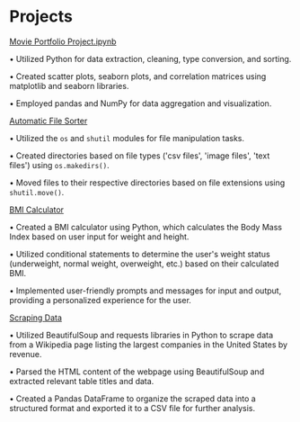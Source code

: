 # Projects

[Movie Portfolio Project.ipynb](https://github.com/JordonT98/Python-Projects/blob/main/Movie%20Portfolio%20Project.ipynb)

•	Utilized Python for data extraction, cleaning, type conversion, and sorting.

•	Created scatter plots, seaborn plots, and correlation matrices using matplotlib and seaborn libraries.

•	Employed pandas and NumPy for data aggregation and visualization. 


[Automatic File Sorter](https://github.com/JordonT98/Python-Projects/blob/main/Automatic%20File%20Sorter.ipynb)

•	 Utilized the `os` and `shutil` modules for file manipulation tasks.

•	 Created directories based on file types ('csv files', 'image files', 'text files') using `os.makedirs()`.

•	 Moved files to their respective directories based on file extensions using `shutil.move()`.


[BMI Calculator](https://github.com/JordonT98/Python-Projects/blob/main/BMI%20Calculator.ipynb)

• Created a BMI calculator using Python, which calculates the Body Mass Index based on user input for weight and height.

• Utilized conditional statements to determine the user's weight status (underweight, normal weight, overweight, etc.) based on their calculated BMI.

• Implemented user-friendly prompts and messages for input and output, providing a personalized experience for the user.


[Scraping Data](https://github.com/JordonT98/Python-Projects/blob/main/Scraping%20Data.ipynb)

• Utilized BeautifulSoup and requests libraries in Python to scrape data from a Wikipedia page listing the largest companies in the United States by revenue.

• Parsed the HTML content of the webpage using BeautifulSoup and extracted relevant table titles and data.

• Created a Pandas DataFrame to organize the scraped data into a structured format and exported it to a CSV file for further analysis.
